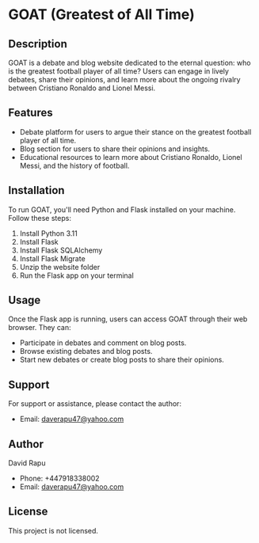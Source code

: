 # GOAT (Greatest of All Time)

## Description
GOAT is a debate and blog website dedicated to the eternal question: who is the greatest football player of all time? Users can engage in lively debates, share their opinions, and learn more about the ongoing rivalry between Cristiano Ronaldo and Lionel Messi.

## Features
- Debate platform for users to argue their stance on the greatest football player of all time.
- Blog section for users to share their opinions and insights.
- Educational resources to learn more about Cristiano Ronaldo, Lionel Messi, and the history of football.

## Installation
To run GOAT, you'll need Python and Flask installed on your machine. Follow these steps:
1. Install Python 3.11
2. Install Flask
3. Install Flask SQLAlchemy
4. Install Flask Migrate
5. Unzip the website folder
5. Run the Flask app on your terminal

## Usage
Once the Flask app is running, users can access GOAT through their web browser. They can:
- Participate in debates and comment on blog posts.
- Browse existing debates and blog posts.
- Start new debates or create blog posts to share their opinions.

## Support
For support or assistance, please contact the author:
- Email: daverapu47@yahoo.com

## Author
David Rapu
- Phone: +447918338002
- Email: daverapu47@yahoo.com

## License
This project is not licensed.

